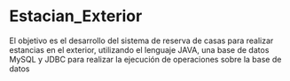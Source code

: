# Estacian_Exterior
El objetivo es el desarrollo del sistema de reserva de casas para realizar estancias en el exterior, utilizando el lenguaje JAVA, una base de datos MySQL y JDBC para realizar la ejecución de operaciones sobre la base de datos
